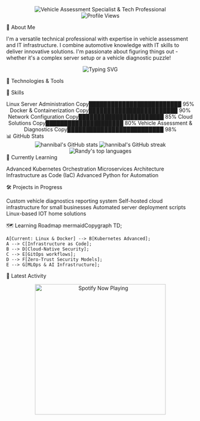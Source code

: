 <!-- Dark/Light Mode Banner -->
<div align="center">
  <picture>
    <source media="(prefers-color-scheme: dark)" srcset="https://github.com/hannibalshosting88/hannibalshosting88/raw/main/assets/header-dark.svg">
    <source media="(prefers-color-scheme: light)" srcset="https://github.com/hannibalshosting88/hannibalshosting88/raw/main/assets/header-light.svg">
    <img alt="Vehicle Assessment Specialist & Tech Professional" src="https://github.com/hannibalshosting88/hannibalshosting88/raw/main/assets/header-light.svg">
  </picture>
</div>
<div align="center">
  <img src="https://komarev.com/ghpvc/?username=hannibalshosting88&style=flat-square&color=blue" alt="Profile Views"/>
</div>

💫 About Me

I'm a versatile technical professional with expertise in vehicle assessment and IT infrastructure. I combine automotive knowledge with IT skills to deliver innovative solutions. I'm passionate about figuring things out - whether it's a complex server setup or a vehicle diagnostic puzzle!

<!-- Animated Terminal -->

<div align="center">
  <img src="https://readme-typing-svg.herokuapp.com?font=Fira+Code&pause=1000&width=435&lines=Linux+Server+Administrator;Docker+%26+Kubernetes+Enthusiast;Vehicle+Assessment+Specialist;Problem+Solver;Continuous+Learner" alt="Typing SVG" />
</div>

🔧 Technologies & Tools

🚀 Skills

<div align="center">
Linux Server Administration
Copy█████████████████████████   95%
Docker & Containerization
Copy████████████████████████    90%
Network Configuration
Copy███████████████████████     85%
Cloud Solutions
Copy█████████████████████       80%
Vehicle Assessment & Diagnostics
Copy██████████████████████████  98%
</div>
📊 GitHub Stats
<div align="center">
  <img src="https://github-readme-stats.vercel.app/api?username=hannibalshosting88&show_icons=true&theme=radical" alt="hannibal's GitHub stats" />
  <img src="https://github-readme-streak-stats.herokuapp.com/?user=hannibalshosting88&theme=radical" alt="hannibal's GitHub streak" />
  <img src="https://github-readme-stats.vercel.app/api/top-langs/?username=hannibalshosting88&layout=compact&theme=radical" alt="Randy's top languages" />
</div>
🌱 Currently Learning

Advanced Kubernetes Orchestration
Microservices Architecture
Infrastructure as Code (IaC)
Advanced Python for Automation

🛠️ Projects in Progress

Custom vehicle diagnostics reporting system
Self-hosted cloud infrastructure for small businesses
Automated server deployment scripts
Linux-based IOT home solutions

🗺️ Learning Roadmap
mermaidCopygraph TD;

    A[Current: Linux & Docker] --> B[Kubernetes Advanced];
    A --> C[Infrastructure as Code];
    B --> D[Cloud-Native Security];
    C --> E[GitOps workflows];
    D --> F[Zero-Trust Security Models];
    E --> G[MLOps & AI Infrastructure];
    
🔄 Latest Activity
<!-- GITHUB_ACTIVITY:START -->
<!-- This section will be automatically updated by a GitHub Action -->
<!-- GITHUB_ACTIVITY:END -->
<!-- Spotify Now Playing -->
<div align="center">
  <a href="https://open.spotify.com/user/wilkinsirr">
    <img src="https://novatorem-git-master-yourusername.vercel.app/api/spotify" alt="Spotify Now Playing" width="350" />
  </a>
</div>
</div>
